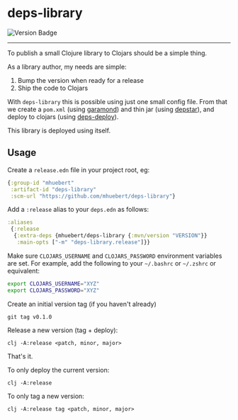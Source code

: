 # deps-library

![Version Badge](https://img.shields.io/clojars/v/mhuebert/deps-library)

----

To publish a small Clojure library to Clojars should be a simple thing.

As a library author, my needs are simple:

1. Bump the version when ready for a release
2. Ship the code to Clojars

With `deps-library` this is possible using just one small config file. From that we
create a `pom.xml` (using [garamond](https://github.com/workframers/garamond))
and thin jar (using [depstar](https://github.com/seancorfield/depstar)), and
deploy to clojars (using [deps-deploy](https://github.com/slipset/deps-deploy)).

This library is deployed using itself.

## Usage

Create a `release.edn` file in your project root, eg:

```clj
{:group-id "mhuebert"
 :artifact-id "deps-library"
 :scm-url "https://github.com/mhuebert/deps-library"}
```

Add a `:release` alias to your `deps.edn` as follows:

```clj
:aliases
 {:release
  {:extra-deps {mhuebert/deps-library {:mvn/version "VERSION"}}
   :main-opts ["-m" "deps-library.release"]}}
```

Make sure `CLOJARS_USERNAME` and `CLOJARS_PASSWORD` environment variables are set.
For example, add the following to your `~/.bashrc` or `~/.zshrc` or equivalent:

```bash
export CLOJARS_USERNAME="XYZ"
export CLOJARS_PASSWORD="XYZ"
```

Create an initial version tag (if you haven't already)

```
git tag v0.1.0
```

Release a new version (tag + deploy):
```
clj -A:release <patch, minor, major>
```

That's it.

To only deploy the current version:

```
clj -A:release
```

To only tag a new version:

```
clj -A:release tag <patch, minor, major>
```
